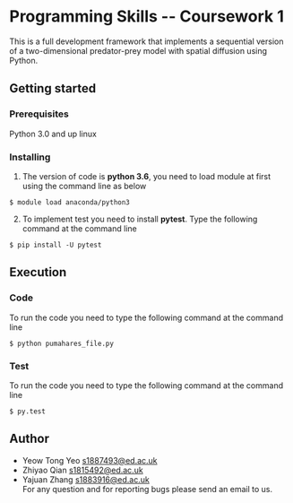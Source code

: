# Programming Skills -- Coursework 1
This is a full development framework that implements a sequential version of a two-dimensional predator-prey model with spatial diffusion using Python. <br> 
## Getting started
### Prerequisites
Python 3.0 and up 
linux
### Installing
1. The version of code is **python 3.6**, you need to load module at first using the command line as below 
```
$ module load anaconda/python3
```

2. To implement test you need to install **pytest**. Type the following command at the command line
```		
$ pip install -U pytest
```
## Execution
### Code
To run the code you need to type the following command at the command line
```
$ python pumahares_file.py
```
### Test
To run the code you need to type the following command at the command line
```
$ py.test
```
## Author
* Yeow Tong Yeo s1887493@ed.ac.uk <br>
* Zhiyao Qian s1815492@ed.ac.uk <br>
* Yajuan Zhang s1883916@ed.ac.uk <br>
For any question and for reporting bugs please send an email to us. <br>
